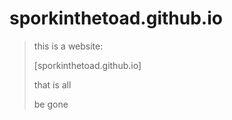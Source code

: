 # sporkinthetoad.github.io

>this is a website:
>
>[sporkinthetoad.github.io]
>
>that is all
>
>be gone
